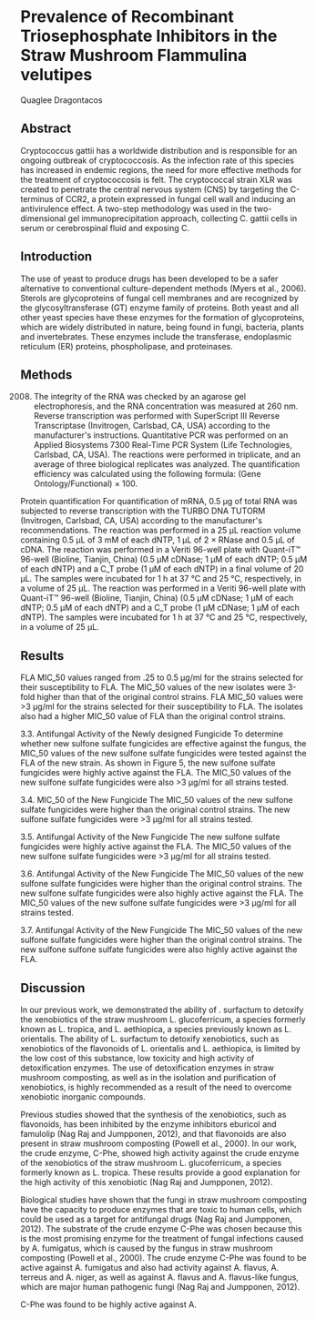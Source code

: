 # Prevalence of Recombinant Triosephosphate Inhibitors in the Straw Mushroom Flammulina velutipes
Quaglee Dragontacos


## Abstract
Cryptococcus gattii has a worldwide distribution and is responsible for an ongoing outbreak of cryptococcosis. As the infection rate of this species has increased in endemic regions, the need for more effective methods for the treatment of cryptococcosis is felt. The cryptococcal strain XLR was created to penetrate the central nervous system (CNS) by targeting the C-terminus of CCR2, a protein expressed in fungal cell wall and inducing an antivirulence effect. A two-step methodology was used in the two-dimensional gel immunoprecipitation approach, collecting C. gattii cells in serum or cerebrospinal fluid and exposing C.


## Introduction
The use of yeast to produce drugs has been developed to be a safer alternative to conventional culture-dependent methods (Myers et al., 2006). Sterols are glycoproteins of fungal cell membranes and are recognized by the glycosyltransferase (GT) enzyme family of proteins. Both yeast and all other yeast species have these enzymes for the formation of glycoproteins, which are widely distributed in nature, being found in fungi, bacteria, plants and invertebrates. These enzymes include the transferase, endoplasmic reticulum (ER) proteins, phospholipase, and proteinases.


## Methods
 2008. The integrity of the RNA was checked by an agarose gel electrophoresis, and the RNA concentration was measured at 260 nm. Reverse transcription was performed with SuperScript III Reverse Transcriptase (Invitrogen, Carlsbad, CA, USA) according to the manufacturer's instructions. Quantitative PCR was performed on an Applied Biosystems 7300 Real-Time PCR System (Life Technologies, Carlsbad, CA, USA). The reactions were performed in triplicate, and an average of three biological replicates was analyzed. The quantification efficiency was calculated using the following formula: (Gene Ontology/Functional) × 100.

Protein quantification
For quantification of mRNA, 0.5 µg of total RNA was subjected to reverse transcription with the TURBO DNA TUTORM (Invitrogen, Carlsbad, CA, USA) according to the manufacturer's recommendations. The reaction was performed in a 25 µL reaction volume containing 0.5 µL of 3 mM of each dNTP, 1 µL of 2 × RNase and 0.5 µL of cDNA. The reaction was performed in a Veriti 96-well plate with Quant-iT™ 96-well (Bioline, Tianjin, China) (0.5 µM cDNase; 1 µM of each dNTP; 0.5 µM of each dNTP) and a C_T probe (1 µM of each dNTP) in a final volume of 20 µL. The samples were incubated for 1 h at 37 °C and 25 °C, respectively, in a volume of 25 µL. The reaction was performed in a Veriti 96-well plate with Quant-iT™ 96-well (Bioline, Tianjin, China) (0.5 µM cDNase; 1 µM of each dNTP; 0.5 µM of each dNTP) and a C_T probe (1 µM cDNase; 1 µM of each dNTP). The samples were incubated for 1 h at 37 °C and 25 °C, respectively, in a volume of 25 µL.


## Results
FLA MIC_50 values ranged from .25 to 0.5 µg/ml for the strains selected for their susceptibility to FLA. The MIC_50 values of the new isolates were 3-fold higher than that of the original control strains. FLA MIC_50 values were >3 µg/ml for the strains selected for their susceptibility to FLA. The isolates also had a higher MIC_50 value of FLA than the original control strains.

3.3. Antifungal Activity of the Newly designed Fungicide
To determine whether new sulfone sulfate fungicides are effective against the fungus, the MIC_50 values of the new sulfone sulfate fungicides were tested against the FLA of the new strain. As shown in Figure 5, the new sulfone sulfate fungicides were highly active against the FLA. The MIC_50 values of the new sulfone sulfate fungicides were also >3 µg/ml for all strains tested.

3.4. MIC_50 of the New Fungicide
The MIC_50 values of the new sulfone sulfate fungicides were higher than the original control strains. The new sulfone sulfate fungicides were >3 µg/ml for all strains tested.

3.5. Antifungal Activity of the New Fungicide
The new sulfone sulfate fungicides were highly active against the FLA. The MIC_50 values of the new sulfone sulfate fungicides were >3 µg/ml for all strains tested.

3.6. Antifungal Activity of the New Fungicide
The MIC_50 values of the new sulfone sulfate fungicides were higher than the original control strains. The new sulfone sulfate fungicides were also highly active against the FLA. The MIC_50 values of the new sulfone sulfate fungicides were >3 µg/ml for all strains tested.

3.7. Antifungal Activity of the New Fungicide
The MIC_50 values of the new sulfone sulfate fungicides were higher than the original control strains. The new sulfone sulfone sulfate fungicides were also highly active against the FLA.


## Discussion
In our previous work, we demonstrated the ability of . surfactum to detoxify the xenobiotics of the straw mushroom L. glucoferricum, a species formerly known as L. tropica, and L. aethiopica, a species previously known as L. orientalis. The ability of L. surfactum to detoxify xenobiotics, such as xenobiotics of the flavonoids of L. orientalis and L. aethiopica, is limited by the low cost of this substance, low toxicity and high activity of detoxification enzymes. The use of detoxification enzymes in straw mushroom composting, as well as in the isolation and purification of xenobiotics, is highly recommended as a result of the need to overcome xenobiotic inorganic compounds.

Previous studies showed that the synthesis of the xenobiotics, such as flavonoids, has been inhibited by the enzyme inhibitors eburicol and famulolip (Nag Raj and Jumpponen, 2012), and that flavonoids are also present in straw mushroom composting (Powell et al., 2000). In our work, the crude enzyme, C-Phe, showed high activity against the crude enzyme of the xenobiotics of the straw mushroom L. glucoferricum, a species formerly known as L. tropica. These results provide a good explanation for the high activity of this xenobiotic (Nag Raj and Jumpponen, 2012).

Biological studies have shown that the fungi in straw mushroom composting have the capacity to produce enzymes that are toxic to human cells, which could be used as a target for antifungal drugs (Nag Raj and Jumpponen, 2012). The substrate of the crude enzyme C-Phe was chosen because this is the most promising enzyme for the treatment of fungal infections caused by A. fumigatus, which is caused by the fungus in straw mushroom composting (Powell et al., 2000). The crude enzyme C-Phe was found to be active against A. fumigatus and also had activity against A. flavus, A. terreus and A. niger, as well as against A. flavus and A. flavus-like fungus, which are major human pathogenic fungi (Nag Raj and Jumpponen, 2012).

C-Phe was found to be highly active against A.
